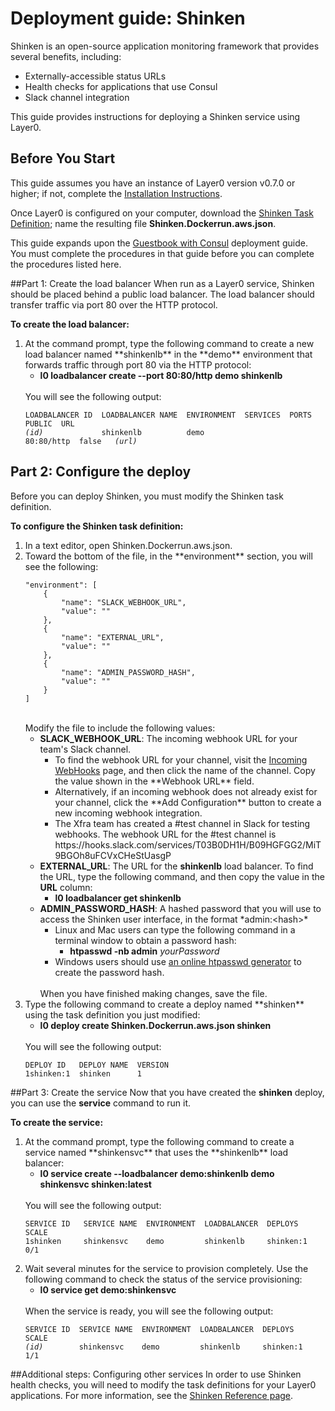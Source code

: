 # Deployment guide: Shinken
Shinken is an open-source application monitoring framework that provides several benefits, including:

  * Externally-accessible status URLs
  * Health checks for applications that use Consul
  * Slack channel integration

This guide provides instructions for deploying a Shinken service using Layer0.

## Before You Start
This guide assumes you have an instance of Layer0 version v0.7.0 or higher; if not, complete the [Installation Instructions](/setup/install).

Once Layer0 is configured on your computer, download the [Shinken Task Definition](https://gitlab.imshealth.com/xfra/layer1-shinken/blob/master/Shinken.aws.json); name the resulting file **Shinken.Dockerrun.aws.json**.

This guide expands upon the [Guestbook with Consul](/guides/guestbook_consul) deployment guide. You must complete the procedures in that guide before you can complete the procedures listed here.

##Part 1: Create the load balancer
When run as a Layer0 service, Shinken should be placed behind a public load balancer. The load balancer should transfer traffic via port 80 over the HTTP protocol.

**To create the load balancer:**

<ol>
  <li>At the command prompt, type the following command to create a new load balancer named **shinkenlb** in the **demo** environment that forwards traffic through port 80 via the HTTP protocol:
    <ul>
      <li class="command"><strong>l0 loadbalancer create --port 80:80/http demo shinkenlb</strong></li>
    </ul><br />
You will see the following output:
<pre class="code"><code>LOADBALANCER ID  LOADBALANCER NAME  ENVIRONMENT  SERVICES  PORTS       PUBLIC  URL
<em>(id)</em>             shinkenlb          demo                   80:80/http  false   <em>(url)</em></code></pre>
  </li>
</ol>


## Part 2: Configure the deploy
Before you can deploy Shinken, you must modify the Shinken task definition.

**To configure the Shinken task definition:**
<ol>
  <li>In a text editor, open Shinken.Dockerrun.aws.json.</li>
  <li>Toward the bottom of the file, in the **environment** section, you will see the following:
  <pre class="code"><code>"environment": [
    {
        "name": "SLACK_WEBHOOK_URL",
        "value": ""
    },
    {
        "name": "EXTERNAL_URL",
        "value": ""
    },
    {
        "name": "ADMIN_PASSWORD_HASH",
        "value": ""
    }
]</code></pre><br />
  Modify the file to include the following values:
  <ul>
    <li><strong>SLACK_WEBHOOK_URL</strong>: The incoming webhook URL for your team's Slack channel.
      <ul>
        <li>To find the webhook URL for your channel, visit the <a href="https://ims-dev.slack.com/apps/manage/A0F7XDUAZ-incoming-webhooks">Incoming WebHooks</a> page, and then click the name of the channel. Copy the value shown in the **Webhook URL** field.</li>
        <li>Alternatively, if an incoming webhook does not already exist for your channel, click the **Add Configuration** button to create a new incoming webhook integration.</li>
        <li>The Xfra team has created a #test channel in Slack for testing webhooks. The webhook URL for the #test channel is https://hooks.slack.com/services/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</li>
      </ul>
    </li>
    <li><strong>EXTERNAL_URL</strong>: The URL for the <strong>shinkenlb</strong> load balancer. To find the URL, type the following command, and then copy the value in the <strong>URL</strong> column:
      <ul>
        <li class="command"><strong>l0 loadbalancer get shinkenlb</strong></li>
      </ul>
    </li>
    <li><strong>ADMIN_PASSWORD_HASH</strong>: A hashed password that you will use to access the Shinken user interface, in the format *admin:&lt;hash&gt;*
      <ul>
        <li>Linux and Mac users can type the following command in a terminal window to obtain a password hash:
        <ul>
          <li class="command"><strong>htpasswd -nb admin</strong> <em>yourPassword</em></li>
        </ul>
        <li>Windows users should use <a href="http://www.htaccesstools.com/htpasswd-generator/">an online htpasswd generator</a> to create the password hash.</li>
      </ul>
    </li><br />
    When you have finished making changes, save the file.
  </ul>
  <li>Type the following command to create a deploy named **shinken** using the task definition you just modified:
    <ul>
      <li class="command"><strong>l0 deploy create Shinken.Dockerrun.aws.json shinken</strong></li>
    </ul><br />
    You will see the following output:
<pre class="code"><code>DEPLOY ID   DEPLOY NAME  VERSION
1shinken:1  shinken      1</code></pre>
  </li>
</ol>

##Part 3: Create the service
Now that you have created the **shinken** deploy, you can use the **service** command to run it.

**To create the service:**
<ol>
  <li>At the command prompt, type the following command to create a service named **shinkensvc** that uses the **shinkenlb** load balancer:
    <ul>
      <li class="command"><strong>l0 service create --loadbalancer demo:shinkenlb demo shinkensvc shinken:latest</strong></li>
    </ul><br />
    You will see the following output:
<pre class="code"><code>SERVICE ID   SERVICE NAME  ENVIRONMENT  LOADBALANCER  DEPLOYS      SCALE
1shinken     shinkensvc    demo         shinkenlb     shinken:1    0/1
</code></pre>
  </li>
  <li>Wait several minutes for the service to provision completely. Use the following command to check the status of the service provisioning:
    <ul>
      <li class="command"><strong>l0 service get demo:shinkensvc</strong></li>
    </ul><br />
    When the service is ready, you will see the following output:
<pre class="code"><code>SERVICE ID  SERVICE NAME  ENVIRONMENT  LOADBALANCER  DEPLOYS      SCALE
<em>(id)</em>        shinkensvc    demo         shinkenlb     shinken:1    1/1</code></pre>
  </li>
</ol>

##Additional steps: Configuring other services
In order to use Shinken health checks, you will need to modify the task definitions for your Layer0 applications. For more information, see the [Shinken Reference page](/reference/shinken/#service-configuration).
